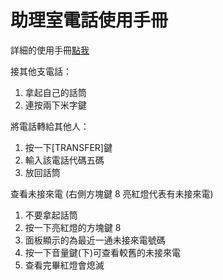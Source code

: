 # 助理室電話使用手冊

詳細的使用手冊[點我](http://ppt.cc/n0oJo)

接其他支電話：
1. 拿起自己的話筒
2. 連按兩下米字鍵

將電話轉給其他人：
1. 按一下[TRANSFER]鍵
2. 輸入該電話代碼五碼
3. 放回話筒

查看未接來電 (右側方塊鍵 8 亮紅燈代表有未接來電)
1. 不要拿起話筒
2. 按一下亮紅燈的方塊鍵 8
2. 面板顯示的為最近一通未接來電號碼
3. 按一下音量鍵(下)可查看較舊的未接來電
4. 查看完畢紅燈會熄滅